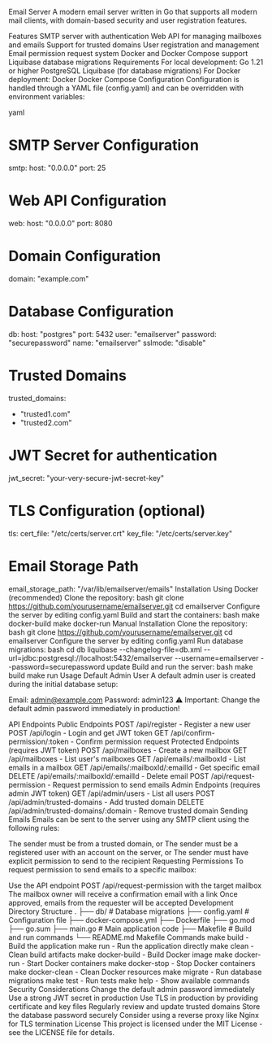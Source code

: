 Email Server
A modern email server written in Go that supports all modern mail clients, with domain-based security and user registration features.

Features
SMTP server with authentication
Web API for managing mailboxes and emails
Support for trusted domains
User registration and management
Email permission request system
Docker and Docker Compose support
Liquibase database migrations
Requirements
For local development:
Go 1.21 or higher
PostgreSQL
Liquibase (for database migrations)
For Docker deployment:
Docker
Docker Compose
Configuration
Configuration is handled through a YAML file (config.yaml) and can be overridden with environment variables:

yaml
# SMTP Server Configuration
smtp:
  host: "0.0.0.0"
  port: 25

# Web API Configuration
web:
  host: "0.0.0.0"
  port: 8080

# Domain Configuration
domain: "example.com"

# Database Configuration
db:
  host: "postgres"
  port: 5432
  user: "emailserver"
  password: "securepassword"
  name: "emailserver"
  sslmode: "disable"

# Trusted Domains
trusted_domains:
  - "trusted1.com"
  - "trusted2.com"

# JWT Secret for authentication
jwt_secret: "your-very-secure-jwt-secret-key"

# TLS Configuration (optional)
tls:
  cert_file: "/etc/certs/server.crt"
  key_file: "/etc/certs/server.key"

# Email Storage Path
email_storage_path: "/var/lib/emailserver/emails"
Installation
Using Docker (recommended)
Clone the repository:
bash
git clone https://github.com/yourusername/emailserver.git
cd emailserver
Configure the server by editing config.yaml
Build and start the containers:
bash
make docker-build
make docker-run
Manual Installation
Clone the repository:
bash
git clone https://github.com/yourusername/emailserver.git
cd emailserver
Configure the server by editing config.yaml
Run database migrations:
bash
cd db
liquibase --changelog-file=db.xml --url=jdbc:postgresql://localhost:5432/emailserver --username=emailserver --password=securepassword update
Build and run the server:
bash
make build
make run
Usage
Default Admin User
A default admin user is created during the initial database setup:

Email: admin@example.com
Password: admin123
⚠️ Important: Change the default admin password immediately in production!

API Endpoints
Public Endpoints
POST /api/register - Register a new user
POST /api/login - Login and get JWT token
GET /api/confirm-permission/:token - Confirm permission request
Protected Endpoints (requires JWT token)
POST /api/mailboxes - Create a new mailbox
GET /api/mailboxes - List user's mailboxes
GET /api/emails/:mailboxId - List emails in a mailbox
GET /api/emails/:mailboxId/:emailId - Get specific email
DELETE /api/emails/:mailboxId/:emailId - Delete email
POST /api/request-permission - Request permission to send emails
Admin Endpoints (requires admin JWT token)
GET /api/admin/users - List all users
POST /api/admin/trusted-domains - Add trusted domain
DELETE /api/admin/trusted-domains/:domain - Remove trusted domain
Sending Emails
Emails can be sent to the server using any SMTP client using the following rules:

The sender must be from a trusted domain, or
The sender must be a registered user with an account on the server, or
The sender must have explicit permission to send to the recipient
Requesting Permissions
To request permission to send emails to a specific mailbox:

Use the API endpoint POST /api/request-permission with the target mailbox
The mailbox owner will receive a confirmation email with a link
Once approved, emails from the requester will be accepted
Development
Directory Structure
.
├── db/             # Database migrations
├── config.yaml     # Configuration file
├── docker-compose.yml
├── Dockerfile
├── go.mod
├── go.sum
├── main.go         # Main application code
├── Makefile        # Build and run commands
└── README.md
Makefile Commands
make build - Build the application
make run - Run the application directly
make clean - Clean build artifacts
make docker-build - Build Docker image
make docker-run - Start Docker containers
make docker-stop - Stop Docker containers
make docker-clean - Clean Docker resources
make migrate - Run database migrations
make test - Run tests
make help - Show available commands
Security Considerations
Change the default admin password immediately
Use a strong JWT secret in production
Use TLS in production by providing certificate and key files
Regularly review and update trusted domains
Store the database password securely
Consider using a reverse proxy like Nginx for TLS termination
License
This project is licensed under the MIT License - see the LICENSE file for details.

